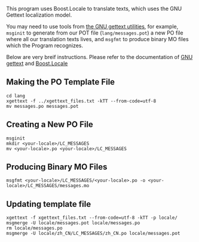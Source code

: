 
This program uses Boost.Locale to translate texts, which uses the GNU Gettext localization model.

You may need to use tools from [the GNU gettext utilities](https://www.gnu.org/software/gettext/), for example, `msginit` to generate from our POT file (`lang/messages.pot`) a new PO file where all our translation texts lives, and `msgfmt` to produce binary MO files which the Program recognizes.

Below are very breif instructions. Please refer to the documentation of [GNU gettext](https://www.gnu.org/software/gettext/manual/gettext.html) and [Boost.Locale](https://www.boost.org/libs/locale/doc/html/index.html)

## Making the PO Template File

```
cd lang
xgettext -f ../xgettext_files.txt -kTT --from-code=utf-8
mv messages.po messages.pot
```

## Creating a New PO File

```
msginit
mkdir <your-locale>/LC_MESSAGES
mv <your-locale>.po <your-locale>/LC_MESSAGES
```

## Producing Binary MO Files

```
msgfmt <your-locale>/LC_MESSAGES/<your-locale>.po -o <your-locale>/LC_MESSAGES/messages.mo
```

## Updating template file

```
xgettext -f xgettext_files.txt --from-code=utf-8 -kTT -p locale/
msgmerge -U locale/messages.pot locale/messages.po
rm locale/messages.po
msgmerge -U locale/zh_CN/LC_MESSAGES/zh_CN.po locale/messages.pot
```
